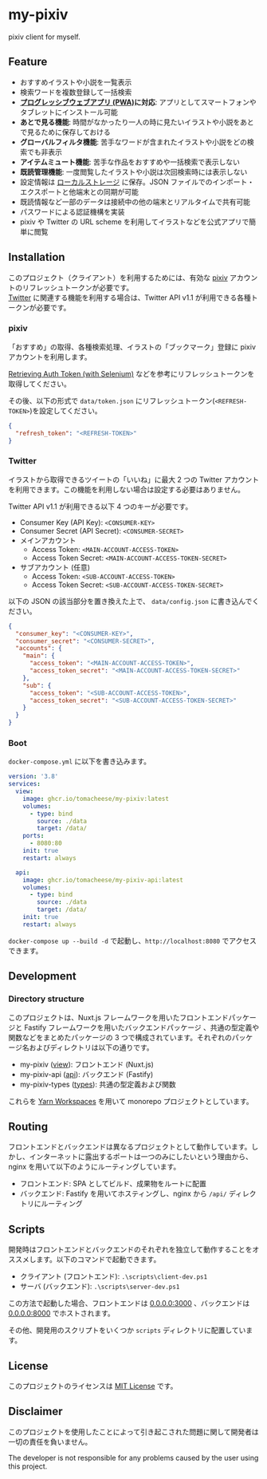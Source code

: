# my-pixiv

pixiv client for myself.

## Feature

- おすすめイラストや小説を一覧表示
- 検索ワードを複数登録して一括検索
- **[プログレッシブウェブアプリ (PWA)](https://developer.mozilla.org/ja/docs/Web/Progressive_web_apps)に対応**: アプリとしてスマートフォンやタブレットにインストール可能
- **あとで見る機能**: 時間がなかったり一人の時に見たいイラストや小説をあとで見るために保存しておける
- **グローバルフィルタ機能**: 苦手なワードが含まれたイラストや小説をどの検索でも非表示
- **アイテムミュート機能**: 苦手な作品をおすすめや一括検索で表示しない
- **既読管理機能**: 一度閲覧したイラストや小説は次回検索時には表示しない
- 設定情報は [ローカルストレージ](https://developer.mozilla.org/ja/docs/Web/API/Window/localStorage) に保存。JSON ファイルでのインポート・エクスポートと他端末との同期が可能
- 既読情報など一部のデータは接続中の他の端末とリアルタイムで共有可能
- パスワードによる認証機構を実装
- pixiv や Twitter の URL scheme を利用してイラストなどを公式アプリで簡単に閲覧

## Installation

このプロジェクト（クライアント）を利用するためには、有効な [pixiv](https://www.pixiv.net) アカウントのリフレッシュトークンが必要です。  
[Twitter](https://twitter.com) に関連する機能を利用する場合は、Twitter API v1.1 が利用できる各種トークンが必要です。

### pixiv

「おすすめ」の取得、各種検索処理、イラストの「ブックマーク」登録に pixiv アカウントを利用します。

[Retrieving Auth Token (with Selenium)](https://gist.github.com/upbit/6edda27cb1644e94183291109b8a5fde) などを参考にリフレッシュトークンを取得してください。

その後、以下の形式で `data/token.json` にリフレッシュトークン(`<REFRESH-TOKEN>`)を設定してください。

```json
{
  "refresh_token": "<REFRESH-TOKEN>"
}
```

### Twitter

イラストから取得できるツイートの「いいね」に最大 2 つの Twitter アカウントを利用できます。この機能を利用しない場合は設定する必要はありません。

Twitter API v1.1 が利用できる以下 4 つのキーが必要です。

- Consumer Key (API Key): `<CONSUMER-KEY>`
- Consumer Secret (API Secret): `<CONSUMER-SECRET>`
- メインアカウント
  - Access Token: `<MAIN-ACCOUNT-ACCESS-TOKEN>`
  - Access Token Secret: `<MAIN-ACCOUNT-ACCESS-TOKEN-SECRET>`
- サブアカウント (任意)
  - Access Token: `<SUB-ACCOUNT-ACCESS-TOKEN>`
  - Access Token Secret: `<SUB-ACCOUNT-ACCESS-TOKEN-SECRET>`

以下の JSON の該当部分を置き換えた上で、 `data/config.json` に書き込んでください。

```json
{
  "consumer_key": "<CONSUMER-KEY>",
  "consumer_secret": "<CONSUMER-SECRET>",
  "accounts": {
    "main": {
      "access_token": "<MAIN-ACCOUNT-ACCESS-TOKEN>",
      "access_token_secret": "<MAIN-ACCOUNT-ACCESS-TOKEN-SECRET>"
    },
    "sub": {
      "access_token": "<SUB-ACCOUNT-ACCESS-TOKEN>",
      "access_token_secret": "<SUB-ACCOUNT-ACCESS-TOKEN-SECRET>"
    }
  }
}
```

### Boot

`docker-compose.yml` に以下を書き込みます。

```yaml
version: '3.8'
services:
  view:
    image: ghcr.io/tomacheese/my-pixiv:latest
    volumes:
      - type: bind
        source: ./data
        target: /data/
    ports:
      - 8080:80
    init: true
    restart: always

  api:
    image: ghcr.io/tomacheese/my-pixiv-api:latest
    volumes:
      - type: bind
        source: ./data
        target: /data/
    init: true
    restart: always
```

`docker-compose up --build -d` で起動し、`http://localhost:8080` でアクセスできます。

## Development

### Directory structure

このプロジェクトは、Nuxt.js フレームワークを用いたフロントエンドパッケージと Fastify フレームワークを用いたバックエンドパッケージ 、共通の型定義や関数などをまとめたパッケージの 3 つで構成されています。それぞれのパッケージ名およびディレクトリは以下の通りです。

- my-pixiv ([view](./view/)): フロントエンド (Nuxt.js)
- my-pixiv-api ([api](./api/)): バックエンド (Fastify)
- my-pixiv-types ([types](./types/)): 共通の型定義および関数

これらを [Yarn Workspaces](https://classic.yarnpkg.com/lang/en/docs/workspaces/) を用いて monorepo プロジェクトとしています。

## Routing

フロントエンドとバックエンドは異なるプロジェクトとして動作しています。しかし、インターネットに露出するポートは一つのみにしたいという理由から、nginx を用いて以下のようにルーティングしています。

- フロントエンド: SPA としてビルド、成果物をルートに配置
- バックエンド: Fastify を用いてホスティングし、nginx から `/api/` ディレクトリにルーティング

## Scripts

開発時はフロントエンドとバックエンドのそれぞれを独立して動作することをオススメします。以下のコマンドで起動できます。

- クライアント (フロントエンド): `.\scripts\client-dev.ps1`
- サーバ (バックエンド): `.\scripts\server-dev.ps1`

この方法で起動した場合、フロントエンドは [0.0.0.0:3000](http://localhost:3000) 、バックエンドは [0.0.0.0:8000](http://localhost:8000) でホストされます。

その他、開発用のスクリプトをいくつか `scripts` ディレクトリに配置しています。

## License

このプロジェクトのライセンスは [MIT License](LICENSE) です。

## Disclaimer

このプロジェクトを使用したことによって引き起こされた問題に関して開発者は一切の責任を負いません。

The developer is not responsible for any problems caused by the user using this project.

